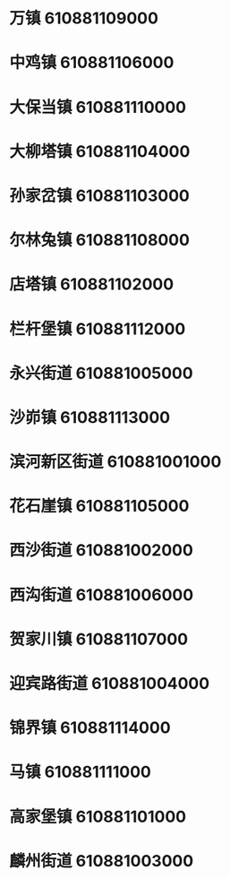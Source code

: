 # 万镇 610881109000
# 中鸡镇 610881106000
# 大保当镇 610881110000
# 大柳塔镇 610881104000
# 孙家岔镇 610881103000
# 尔林兔镇 610881108000
# 店塔镇 610881102000
# 栏杆堡镇 610881112000
# 永兴街道 610881005000
# 沙峁镇 610881113000
# 滨河新区街道 610881001000
# 花石崖镇 610881105000
# 西沙街道 610881002000
# 西沟街道 610881006000
# 贺家川镇 610881107000
# 迎宾路街道 610881004000
# 锦界镇 610881114000
# 马镇 610881111000
# 高家堡镇 610881101000
# 麟州街道 610881003000
